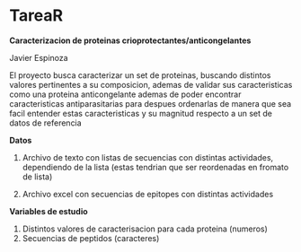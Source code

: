 # TareaR

**Caracterizacion de proteinas crioprotectantes/anticongelantes**

Javier Espinoza

El proyecto busca caracterizar un set de proteinas, buscando distintos valores pertinentes a su composicion, ademas de validar sus caracteristicas como una proteina anticongelante ademas de poder encontrar caracteristicas antiparasitarias para despues ordenarlas de manera que sea facil entender estas caracteristicas y su magnitud respecto a un set de datos de referencia    

**Datos**

1. Archivo de texto con listas de secuencias con distintas actividades, dependiendo de la lista (estas tendrian que ser reordenadas en fromato de lista)

2. Archivo excel con secuencias de epitopes con distintas actividades

**Variables de estudio**

1. Distintos valores de caracterisacion para cada proteina (numeros)
2. Secuencias de peptidos (caracteres)
   
